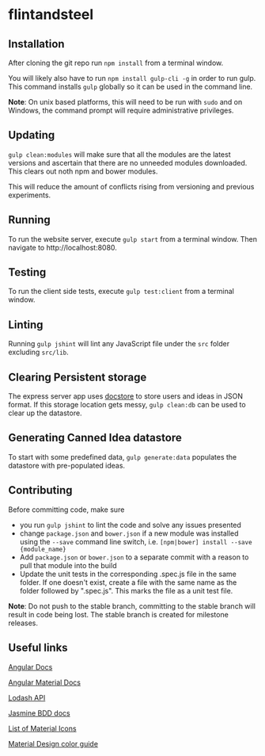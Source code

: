 # flintandsteel

## Installation

After cloning the git repo run `npm install` from a terminal window.

You will likely also have to run `npm install gulp-cli -g` in order to run gulp. This command installs `gulp` globally so it can be used in the command line.

**Note**: On unix based platforms, this will need to be run with `sudo` and on Windows, the command prompt will require administrative privileges.

## Updating

`gulp clean:modules` will make sure that all the modules are the latest versions and ascertain that there are no unneeded modules downloaded. This clears out noth npm and bower modules.

This will reduce the amount of conflicts rising from versioning and previous experiments.

## Running

To run the website server, execute `gulp start` from a terminal window. Then navigate to http://localhost:8080.

## Testing

To run the client side tests, execute `gulp test:client` from a terminal window.

## Linting

Running `gulp jshint` will lint any JavaScript file under the `src` folder excluding `src/lib`.

## Clearing Persistent storage

The express server app uses [docstore](https://www.npmjs.com/package/docstore) to store users and ideas in JSON format. If this storage location gets messy, `gulp clean:db` can be used to clear up the datastore.

## Generating Canned Idea datastore

To start with some predefined data, `gulp generate:data` populates the datastore with pre-populated ideas.

## Contributing

Before committing code, make sure
* you run `gulp jshint` to lint the code and solve any issues presented
* change `package.json` and `bower.json` if a new module was installed using the `--save` command line switch, i.e. `[npm|bower] install --save {module_name}`
* Add `package.json` or `bower.json` to a separate commit with a reason to pull that module into the build
* Update the unit tests in the corresponding .spec.js file in the same folder. If one doesn't exist, create a file with the same name as the folder followed by ".spec.js". This marks the file as a unit test file.

**Note**: Do not push to the stable branch, committing to the stable branch will result in code being lost. The stable branch is created for milestone releases.

## Useful links

[Angular Docs](https://docs.angularjs.org/api)

[Angular Material Docs](https://material.angularjs.org/#/)

[Lodash API](https://lodash.com/docs)

[Jasmine BDD docs](http://jasmine.github.io/2.3/introduction.html)

[List of Material Icons](https://klarsys.github.io/angular-material-icons/)

[Material Design color guide](http://www.google.com/design/spec/style/color.html#)
